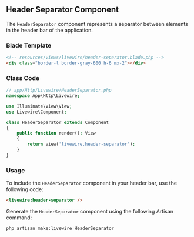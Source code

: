 
## Header Separator Component

The `HeaderSeparator` component represents a separator between elements in the header bar of the application.

### Blade Template

```html
<!-- resources/views/livewire/header-separator.blade.php -->
<div class="border-l border-gray-600 h-6 mx-2"></div>
```

### Class Code

```php
// app/Http/Livewire/HeaderSeparator.php
namespace App\Http\Livewire;

use Illuminate\View\View;
use Livewire\Component;

class HeaderSeparator extends Component
{
    public function render(): View
    {
        return view('livewire.header-separator');
    }
}
```

### Usage

To include the `HeaderSeparator` component in your header bar, use the following code:

```html
<livewire:header-separator />
```

Generate the `HeaderSeparator` component using the following Artisan command:

```bash
php artisan make:livewire HeaderSeparator
```